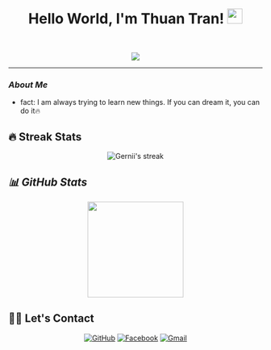 <h1 align="center">
Hello World, I'm Thuan Tran!
  <img src="https://media.giphy.com/media/hvRJCLFzcasrR4ia7z/giphy.gif" width="30">
</h1>
<br/>

<!-- Typing SVG by DenverCoder1 - https://github.com/DenverCoder1/readme-typing-svg -->
<p align="center">
<img src="https://readme-typing-svg.herokuapp.com?font=Fira+Code&center=true&vCenter=true&pause=1000&color=000101&lines=BE+Developer;Always+learning+new+things">
</p>
<hr/>

### ***About Me***
<!-- 🌱 I'm learning ***ML*** and ***DL*** 😍 -->
* fact: I am always trying to learn new things. If you can dream it, you can do it🔥

## 🔥 Streak Stats
<!-- GitHub Readme Streak Stats - https://github.com/DenverCoder1/github-readme-streak-stats -->
<p align="center">
    <img  alt="Gernii's streak" src="http://github-readme-streak-stats.herokuapp.com?user=TDT1401&theme=radical&hide_border=true&date_format=M%20j%5B%2C%20Y%5D"/>
</p>

## ***📊 GitHub Stats***
<p align="center">
  <img height="190em" src="https://github-readme-stats.vercel.app/api?username=TDT1401&show_icons=true&count_private=true&theme=radical&hide_border=true"/><br>
</p>


## 🙋‍♀️ Let's Contact
<p align="center">
	<a href="https://github.com/TDT1401" target="_blank"><img src="https://img.icons8.com/?size=50&id=12598&format=png&color=000000" alt="GitHub"/></a>
	<a href="https://www.facebook.com/TDT1401" target="_blank"><img src="https://img.icons8.com/?size=50&id=118468&format=png&color=000000" alt="Facebook"/></a>
	<a href="mailto:thuantran347@gmail.com" target="_blank"><img src="https://img.icons8.com/?size=50&id=38159&format=png&color=000000" alt="Gmail"/></a>
</p>
